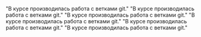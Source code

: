 "В курсе производилась работа с ветками git."
"В курсе производилась работа с ветками git."
"В курсе производилась работа с ветками git."
"В курсе производилась работа с ветками git."
"В курсе производилась работа с ветками git."
"В курсе производилась работа с ветками git."

